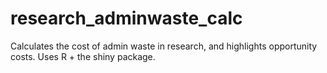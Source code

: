 # research_adminwaste_calc
Calculates the cost of admin waste in research, and highlights opportunity costs. Uses R + the shiny package.

